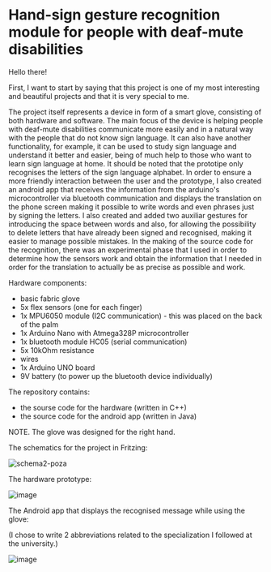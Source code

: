 # Hand-sign gesture recognition module for people with deaf-mute disabilities
Hello there!

First, I want to start by saying that this project is one of my most interesting and beautiful projects and that it is very special to me.

The project itself represents a device in form of a smart glove, consisting of both hardware and software. The main focus of the device is helping people with deaf-mute disabilities communicate 
more easily and in a natural way with the people that do not know sign language. It can also have another functionality, for example, it can be used to study sign language and understand it better 
and easier, being of much help to those who want to learn sign language at home.
It should be noted that the prototipe only recognises the letters of the sign language alphabet. 
In order to ensure a more friendly interaction between the user and the prototype, I also created an android app that receives the information from the arduino's microcontroller via bluetooth communication and displays the translation on the phone screen
making it possible to write words and even phrases just by signing the letters. I also created and added two auxiliar gestures for introducing the space between words and also, for allowing the possibility to delete letters
that have already been signed and recognised, making it easier to manage possible mistakes.
In the making of the source code for the recognition, there was an experimental phase that I used in order to determine how the sensors work and obtain the information that I needed in order for the 
translation to actually be as precise as possible and work.

Hardware components:
<ul>
  <li> basic fabric glove </li>
  <li> 5x flex sensors (one for each finger) </li>
  <li> 1x MPU6050 module (I2C communication) - this was placed on the back of the palm </li>
  <li> 1x Arduino Nano with Atmega328P microcontroller </li>
  <li> 1x bluetooth module HC05 (serial communication) </li>
  <li> 5x 10kOhm resistance  </li>
  <li> wires </li>
  <li> 1x Arduino UNO board </li>
  <li> 9V battery (to power up the bluetooth device individually)</li>
</ul>

The repository contains:
<ul>
  <li> the sourse code for the hardware (written in C++)</li>
  <li> the source code for the android app (written in Java)</li>
</ul>

NOTE. The glove was designed for the right hand.

<p>The schematics for the project in Fritzing:</p>

![schema2-poza](https://github.com/RoxanaManaila/SmartGlove/assets/156087923/75c69f75-49b2-46ec-8c49-83e892cc73f2)

<p>The hardware prototype:</p>

![image](https://github.com/RoxanaManaila/SmartGlove/assets/156087923/4be18ee5-e107-44ab-a77c-f5767698cade)

<p>The Android app that displays the recognised message while using the glove:</p>
<p>(I chose to write 2 abbreviations related to the specialization I followed at the university.)</p>

![image](https://github.com/RoxanaManaila/SmartGlove/assets/156087923/76fca0e2-6ff1-4989-a687-6854ea755e30)


